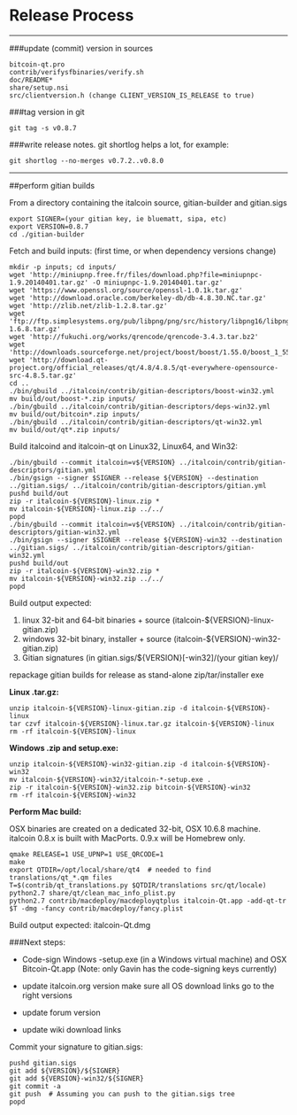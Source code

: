 Release Process
====================

* * *

###update (commit) version in sources


	bitcoin-qt.pro
	contrib/verifysfbinaries/verify.sh
	doc/README*
	share/setup.nsi
	src/clientversion.h (change CLIENT_VERSION_IS_RELEASE to true)

###tag version in git

	git tag -s v0.8.7

###write release notes. git shortlog helps a lot, for example:

	git shortlog --no-merges v0.7.2..v0.8.0

* * *

##perform gitian builds

 From a directory containing the italcoin source, gitian-builder and gitian.sigs
  
	export SIGNER=(your gitian key, ie bluematt, sipa, etc)
	export VERSION=0.8.7
	cd ./gitian-builder

 Fetch and build inputs: (first time, or when dependency versions change)

	mkdir -p inputs; cd inputs/
	wget 'http://miniupnp.free.fr/files/download.php?file=miniupnpc-1.9.20140401.tar.gz' -O miniupnpc-1.9.20140401.tar.gz'
	wget 'https://www.openssl.org/source/openssl-1.0.1k.tar.gz'
	wget 'http://download.oracle.com/berkeley-db/db-4.8.30.NC.tar.gz'
	wget 'http://zlib.net/zlib-1.2.8.tar.gz'
	wget 'ftp://ftp.simplesystems.org/pub/libpng/png/src/history/libpng16/libpng-1.6.8.tar.gz'
	wget 'http://fukuchi.org/works/qrencode/qrencode-3.4.3.tar.bz2'
	wget 'http://downloads.sourceforge.net/project/boost/boost/1.55.0/boost_1_55_0.tar.bz2'
	wget 'http://download.qt-project.org/official_releases/qt/4.8/4.8.5/qt-everywhere-opensource-src-4.8.5.tar.gz'
	cd ..
	./bin/gbuild ../italcoin/contrib/gitian-descriptors/boost-win32.yml
	mv build/out/boost-*.zip inputs/
	./bin/gbuild ../italcoin/contrib/gitian-descriptors/deps-win32.yml
	mv build/out/bitcoin*.zip inputs/
	./bin/gbuild ../italcoin/contrib/gitian-descriptors/qt-win32.yml
	mv build/out/qt*.zip inputs/

 Build italcoind and italcoin-qt on Linux32, Linux64, and Win32:
  
	./bin/gbuild --commit italcoin=v${VERSION} ../italcoin/contrib/gitian-descriptors/gitian.yml
	./bin/gsign --signer $SIGNER --release ${VERSION} --destination ../gitian.sigs/ ../italcoin/contrib/gitian-descriptors/gitian.yml
	pushd build/out
	zip -r italcoin-${VERSION}-linux.zip *
	mv italcoin-${VERSION}-linux.zip ../../
	popd
	./bin/gbuild --commit italcoin=v${VERSION} ../italcoin/contrib/gitian-descriptors/gitian-win32.yml
	./bin/gsign --signer $SIGNER --release ${VERSION}-win32 --destination ../gitian.sigs/ ../italcoin/contrib/gitian-descriptors/gitian-win32.yml
	pushd build/out
	zip -r italcoin-${VERSION}-win32.zip *
	mv italcoin-${VERSION}-win32.zip ../../
	popd

  Build output expected:

  1. linux 32-bit and 64-bit binaries + source (italcoin-${VERSION}-linux-gitian.zip)
  2. windows 32-bit binary, installer + source (italcoin-${VERSION}-win32-gitian.zip)
  3. Gitian signatures (in gitian.sigs/${VERSION}[-win32]/(your gitian key)/

repackage gitian builds for release as stand-alone zip/tar/installer exe

**Linux .tar.gz:**

	unzip italcoin-${VERSION}-linux-gitian.zip -d italcoin-${VERSION}-linux
	tar czvf italcoin-${VERSION}-linux.tar.gz italcoin-${VERSION}-linux
	rm -rf italcoin-${VERSION}-linux

**Windows .zip and setup.exe:**

	unzip italcoin-${VERSION}-win32-gitian.zip -d italcoin-${VERSION}-win32
	mv italcoin-${VERSION}-win32/italcoin-*-setup.exe .
	zip -r italcoin-${VERSION}-win32.zip bitcoin-${VERSION}-win32
	rm -rf italcoin-${VERSION}-win32

**Perform Mac build:**

  OSX binaries are created on a dedicated 32-bit, OSX 10.6.8 machine.
  italcoin 0.8.x is built with MacPorts.  0.9.x will be Homebrew only.

	qmake RELEASE=1 USE_UPNP=1 USE_QRCODE=1
	make
	export QTDIR=/opt/local/share/qt4  # needed to find translations/qt_*.qm files
	T=$(contrib/qt_translations.py $QTDIR/translations src/qt/locale)
	python2.7 share/qt/clean_mac_info_plist.py
	python2.7 contrib/macdeploy/macdeployqtplus italcoin-Qt.app -add-qt-tr $T -dmg -fancy contrib/macdeploy/fancy.plist

 Build output expected: italcoin-Qt.dmg

###Next steps:

* Code-sign Windows -setup.exe (in a Windows virtual machine) and
  OSX Bitcoin-Qt.app (Note: only Gavin has the code-signing keys currently)

* update italcoin.org version
  make sure all OS download links go to the right versions

* update forum version

* update wiki download links

Commit your signature to gitian.sigs:

	pushd gitian.sigs
	git add ${VERSION}/${SIGNER}
	git add ${VERSION}-win32/${SIGNER}
	git commit -a
	git push  # Assuming you can push to the gitian.sigs tree
	popd

